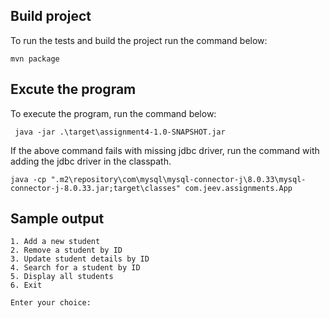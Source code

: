 ## Build project

To run the tests and build the project run the command below:

```console
mvn package
```

## Excute the program

To execute the program, run the command below:

```console
 java -jar .\target\assignment4-1.0-SNAPSHOT.jar
```
If the above command fails with missing jdbc driver, run the command with adding the jdbc driver in the classpath.
```console
java -cp ".m2\repository\com\mysql\mysql-connector-j\8.0.33\mysql-connector-j-8.0.33.jar;target\classes" com.jeev.assignments.App
```


## Sample output

```console
1. Add a new student
2. Remove a student by ID
3. Update student details by ID
4. Search for a student by ID
5. Display all students
6. Exit

Enter your choice:
```
